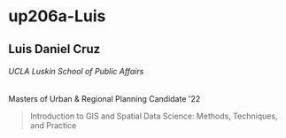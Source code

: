 # up206a-Luis
## Luis Daniel Cruz
###### UCLA Luskin School of Public Affairs
Masters of Urban & Regional Planning Candidate '22
>Introduction to GIS and Spatial Data Science:
>Methods, Techniques, and Practice 

